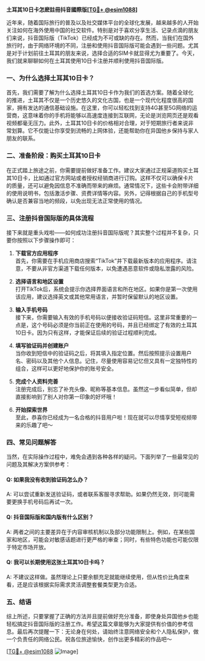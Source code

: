 **土耳其10日卡怎麽註冊抖音國際版[[TG💪+ @esim1088](https://t.me/s/esim1088)]**

近年来，随着国际旅行的普及以及社交媒体平台的全球化发展，越来越多的人开始关注如何在海外使用中国的社交软件。特别是对于喜欢分享生活、记录点滴的朋友们来说，抖音国际版（TikTok）已经成为不可或缺的存在。然而，当我们在国外旅行时，由于网络环境的不同，注册和使用抖音国际版可能会遇到一些问题。尤其是对于计划前往土耳其的朋友来说，选择合适的SIM卡就显得尤为重要了。今天，我们就来聊聊如何在土耳其使用10日卡注册并顺利使用抖音国际版。

### 一、为什么选择土耳其10日卡？

首先，我们需要了解为什么选择土耳其10日卡作为我们的首选方案。随着全球化的推进，土耳其不仅是一个历史悠久的文化古国，也是一个现代化程度很高的国家，拥有发达的通信基础设施。在这里，你可以轻松找到支持4G甚至5G网络的运营商，这意味着你的手机将能够以高速度连接到互联网，无论是浏览网页还是观看视频都毫无压力。此外，土耳其10日卡的价格相对合理，对于短期旅行者来说非常划算。它不仅能让你享受到流畅的上网体验，还能帮助你在异国他乡保持与家人朋友的联系。

### 二、准备阶段：购买土耳其10日卡

在正式踏上旅途之前，你需要提前做好准备工作。建议大家通过正规渠道购买土耳其10日卡，比如通过官方网站或者授权经销商进行订购。这样不仅可以确保卡片的质量，还可以避免因信息不准确而带来的麻烦。通常情况下，这些卡会附带详细的使用说明书，包括激活步骤、资费详情等内容。另外，记得根据自己的手机型号确认是否兼容当地的频段，以免出现无法正常使用的情况。

### 三、注册抖音国际版的具体流程

接下来就是重头戏啦——如何成功注册抖音国际版呢？其实整个过程并不复杂，只要你按照以下步骤操作即可：

1. **下载官方应用程序**  
   首先，你需要在手机应用商店搜索“TikTok”并下载最新版本的应用程序。请注意，不要从非官方渠道下载任何版本，以免遭遇恶意软件或隐私泄露的风险。

2. **选择语言和地区设置**  
   打开TikTok后，系统会提示你选择界面语言和所在地区。如果你是第一次使用该应用，建议选择英文或其他常用语言，并暂时保留默认的地区设置。

3. **输入手机号码**  
   接下来，你需要输入有效的手机号码以便接收验证码短信。这里非常重要的一点是，这个号码必须是你当前正在使用的号码，并且已经绑定了有效的土耳其10日卡。因为只有这样，才能保证后续的验证过程顺利完成。

4. **填写验证码并创建账户**  
   当你收到短信中的验证码之后，将其填入指定位置。然后按照提示设置用户名、密码以及其他个人信息。记住，尽量使用容易记忆但又具有一定独特性的组合，这样可以更好地保护你的账号安全。

5. **完成个人资料完善**  
   注册完成后，别忘了补充头像、昵称等基本信息。虽然这一步看似简单，但却直接影响到了别人对你第一印象的好坏哦！

6. **开始探索世界**  
   至此，恭喜你已经成为一名合格的抖音用户啦！现在就可以尽情享受短视频带来的乐趣了吧～

### 四、常见问题解答

当然，在实际操作过程中，难免会遇到各种各样的疑问。下面列举了一些最常见的问题及其解决方案供参考：

#### Q: 如果我没有收到验证码怎么办？
A: 可以尝试重新发送验证码，或者联系客服寻求帮助。如果仍然无效，则可能需要更换手机号码后再试一次。

#### Q: 抖音国际版和国内版有什么区别？
A: 两者之间的主要差异在于内容审核机制以及部分功能限制上。例如，在某些国家和地区，可能会对敏感话题进行更严格的审查；同时，有些特色功能也可能仅限于特定市场开放。

#### Q: 我可以长期使用这张土耳其10日卡吗？
A: 不建议这样做。虽然理论上只要余额充足就能继续使用，但从性价比角度来看，还是应该根据实际需求灵活调整套餐类型更为合适。

### 五、结语

综上所述，只要掌握了正确的方法并且提前做好充分准备，即使身处异国他乡也能轻松搞定抖音国际版的注册工作。希望这篇文章能够为大家提供有价值的参考信息。最后再次提醒一下：无论身在何处，请始终注意网络安全和个人隐私保护，做一个负责任的网络公民。祝各位旅途愉快，创作出更多精彩的作品吧～ 

[[TG💪+ @esim1088](https://t.me/s/esim1088) ![Image](https://i.postimg.cc/4NQfJmqS/Snipaste-2025-05-13-00-14-12.png)]